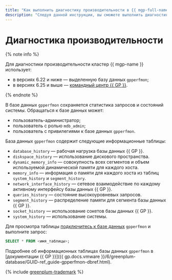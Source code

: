 ```yaml
---
title: "Как выполнить диагностику производительности в {{ mgp-full-name }}"
description: "Следуя данной инструкции, вы сможете выполнить диагностику производительности." 
---
```


# Диагностика производительности

{% note info %}

Для диагностики производительности кластер {{ mgp-name }} использует:

* в версиях 6.22 и ниже — выделенную базу данных `gpperfmon`;
* в версиях 6.25 и выше — [командный центр {{ GP }}](../concepts/command-center.md).

{% endnote %}

В базе данных `gpperfmon` сохраняется статистика запросов и состояний системы. Обращаться к базе данных может:

* пользователь-администратор;
* пользователь с ролью `mdb_admin`;
* пользователь с привилегиями к базе данных `gpperfmon`.

База данных `gpperfmon` содержит следующие информационные таблицы:

* `database_history` — рабочая нагрузка базы данных {{ GP }}.
* `diskspace_history` — использование дискового пространства.
* `dynamic_memory_info` — совокупность всех сегментов и объем используемой динамической памяти для каждого хоста.
* `memory_info` — информация о памяти для каждого хоста из таблиц `system_history` и `segment_history`.
* `network_interface_history` — сетевое взаимодействие по каждому активному интерфейсу базы данных {{ GP }}.
* `queries_history` — состояние высокоуровневых запросов.
* `segment_history` — распределение памяти для сегмента базы данных {{ GP }}.
* `socket_history` — использование сокетов базы данных {{ GP }}.
* `system_history` — использование системы.

Для просмотра таблицы [подключитесь к базе данных](../operations/connect.md) `gpperfmon` и выполните запрос:

```sql
SELECT * FROM <имя_таблицы>;
```

Подробнее об информационных таблицах базы данных `gpperfmon` в [документации {{ GP }}]({{ gp.docs.vmware }}/6/greenplum-database/GUID-ref_guide-gpperfmon-dbref.html).

{% include [greenplum-trademark](../../_includes/mdb/mgp/trademark.md) %}
